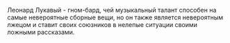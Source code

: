 Леонард Лукавый - гном-бард, чей музыкальный талант способен на самые невероятные сборные вещи, но он также является невероятным лжецом и ставит своих союзников в нелепые ситуации своими ложными рассказами.